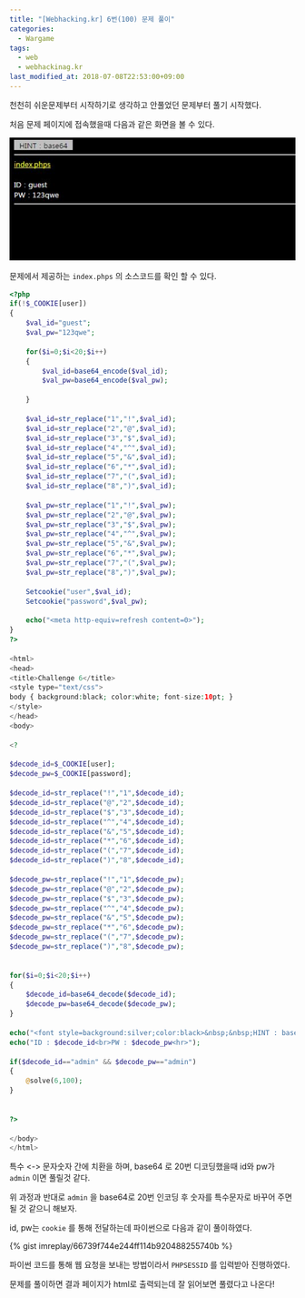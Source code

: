 ```yaml
---
title: "[Webhacking.kr] 6번(100) 문제 풀이"
categories: 
  - Wargame
tags: 
  - web
  - webhackinag.kr
last_modified_at: 2018-07-08T22:53:00+09:00
---
```


천천히 쉬운문제부터 시작하기로 생각하고 안풀었던 문제부터 풀기 시작했다.

처음 문제 페이지에 접속했을때 다음과 같은 화면을 볼 수 있다.

![quest](/assets/img/webhacking/web-06.jpg)

문제에서 제공하는 `index.phps` 의 소스코드를 확인 할 수 있다.

```php
<?php 
if(!$_COOKIE[user]) 
{ 
    $val_id="guest"; 
    $val_pw="123qwe"; 

    for($i=0;$i<20;$i++) 
    { 
        $val_id=base64_encode($val_id); 
        $val_pw=base64_encode($val_pw); 

    } 

    $val_id=str_replace("1","!",$val_id); 
    $val_id=str_replace("2","@",$val_id); 
    $val_id=str_replace("3","$",$val_id); 
    $val_id=str_replace("4","^",$val_id); 
    $val_id=str_replace("5","&",$val_id); 
    $val_id=str_replace("6","*",$val_id); 
    $val_id=str_replace("7","(",$val_id); 
    $val_id=str_replace("8",")",$val_id); 

    $val_pw=str_replace("1","!",$val_pw); 
    $val_pw=str_replace("2","@",$val_pw); 
    $val_pw=str_replace("3","$",$val_pw); 
    $val_pw=str_replace("4","^",$val_pw); 
    $val_pw=str_replace("5","&",$val_pw); 
    $val_pw=str_replace("6","*",$val_pw); 
    $val_pw=str_replace("7","(",$val_pw); 
    $val_pw=str_replace("8",")",$val_pw); 

    Setcookie("user",$val_id); 
    Setcookie("password",$val_pw); 

    echo("<meta http-equiv=refresh content=0>"); 
} 
?> 

<html> 
<head> 
<title>Challenge 6</title> 
<style type="text/css"> 
body { background:black; color:white; font-size:10pt; } 
</style> 
</head> 
<body> 

<? 

$decode_id=$_COOKIE[user]; 
$decode_pw=$_COOKIE[password]; 

$decode_id=str_replace("!","1",$decode_id); 
$decode_id=str_replace("@","2",$decode_id); 
$decode_id=str_replace("$","3",$decode_id); 
$decode_id=str_replace("^","4",$decode_id); 
$decode_id=str_replace("&","5",$decode_id); 
$decode_id=str_replace("*","6",$decode_id); 
$decode_id=str_replace("(","7",$decode_id); 
$decode_id=str_replace(")","8",$decode_id); 

$decode_pw=str_replace("!","1",$decode_pw); 
$decode_pw=str_replace("@","2",$decode_pw); 
$decode_pw=str_replace("$","3",$decode_pw); 
$decode_pw=str_replace("^","4",$decode_pw); 
$decode_pw=str_replace("&","5",$decode_pw); 
$decode_pw=str_replace("*","6",$decode_pw); 
$decode_pw=str_replace("(","7",$decode_pw); 
$decode_pw=str_replace(")","8",$decode_pw); 


for($i=0;$i<20;$i++) 
{ 
    $decode_id=base64_decode($decode_id); 
    $decode_pw=base64_decode($decode_pw); 
} 

echo("<font style=background:silver;color:black>&nbsp;&nbsp;HINT : base64&nbsp;&nbsp;</font><hr><a href=index.phps style=color:yellow;>index.phps</a><br><br>"); 
echo("ID : $decode_id<br>PW : $decode_pw<hr>"); 

if($decode_id=="admin" && $decode_pw=="admin") 
{ 
    @solve(6,100); 
} 


?> 

</body> 
</html> 
```

특수 <-> 문자숫자 간에 치환을 하며, base64 로 20번 디코딩했을때 id와 pw가 `admin` 이면 풀릴것 같다.

위 과정과 반대로 `admin` 을 base64로 20번 인코딩 후 숫자를 특수문자로 바꾸어 주면 될 것 같으니 해보자.

id, pw는 `cookie` 를 통해 전달하는데 파이썬으로 다음과 같이 풀이하였다.

{% gist imreplay/66739f744e244ff114b920488255740b %}

파이썬 코드를 통해 웹 요청을 보내는 방법이라서 `PHPSESSID` 를 입력받아 진행하였다.

문제를 풀이하면 결과 페이지가 html로 출력되는데 잘 읽어보면 풀렸다고 나온다!